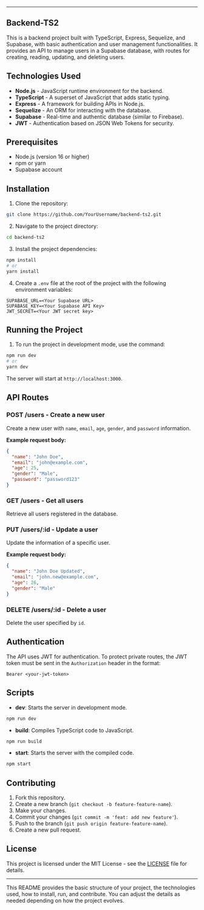

---

## Backend-TS2

This is a backend project built with TypeScript, Express, Sequelize, and Supabase, with basic authentication and user management functionalities. It provides an API to manage users in a Supabase database, with routes for creating, reading, updating, and deleting users.

## Technologies Used

- **Node.js** - JavaScript runtime environment for the backend.
- **TypeScript** - A superset of JavaScript that adds static typing.
- **Express** - A framework for building APIs in Node.js.
- **Sequelize** - An ORM for interacting with the database.
- **Supabase** - Real-time and authentic database (similar to Firebase).
- **JWT** - Authentication based on JSON Web Tokens for security.

## Prerequisites

- Node.js (version 16 or higher)
- npm or yarn
- Supabase account

## Installation

1. Clone the repository:

```bash
git clone https://github.com/YourUsername/backend-ts2.git
```

2. Navigate to the project directory:

```bash
cd backend-ts2
```

3. Install the project dependencies:

```bash
npm install
# or
yarn install
```

4. Create a `.env` file at the root of the project with the following environment variables:

```env
SUPABASE_URL=<Your Supabase URL>
SUPABASE_KEY=<Your Supabase API Key>
JWT_SECRET=<Your JWT secret key>
```

## Running the Project

1. To run the project in development mode, use the command:

```bash
npm run dev
# or
yarn dev
```

The server will start at `http://localhost:3000`.

## API Routes

### **POST /users** - Create a new user

Create a new user with `name`, `email`, `age`, `gender`, and `password` information.

**Example request body:**

```json
{
  "name": "John Doe",
  "email": "john@example.com",
  "age": 25,
  "gender": "Male",
  "password": "password123"
}
```

### **GET /users** - Get all users

Retrieve all users registered in the database.

### **PUT /users/:id** - Update a user

Update the information of a specific user.

**Example request body:**

```json
{
  "name": "John Doe Updated",
  "email": "john.new@example.com",
  "age": 26,
  "gender": "Male"
}
```

### **DELETE /users/:id** - Delete a user

Delete the user specified by `id`.

## Authentication

The API uses JWT for authentication. To protect private routes, the JWT token must be sent in the `Authorization` header in the format:

```
Bearer <your-jwt-token>
```

## Scripts

- **dev**: Starts the server in development mode.

```bash
npm run dev
```

- **build**: Compiles TypeScript code to JavaScript.

```bash
npm run build
```

- **start**: Starts the server with the compiled code.

```bash
npm start
```

## Contributing

1. Fork this repository.
2. Create a new branch (`git checkout -b feature-feature-name`).
3. Make your changes.
4. Commit your changes (`git commit -m 'feat: add new feature'`).
5. Push to the branch (`git push origin feature-feature-name`).
6. Create a new pull request.

## License

This project is licensed under the MIT License - see the [LICENSE](LICENSE) file for details.

---

This README provides the basic structure of your project, the technologies used, how to install, run, and contribute. You can adjust the details as needed depending on how the project evolves.
